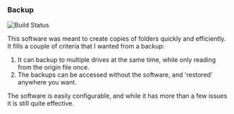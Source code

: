 ### Backup  

<p align="left"><img alt="Build Status" src="https://github.com/BeenEncoded/Backup/workflows/Python%20application/badge.svg"></p>

This software was meant to create copies of folders quickly and efficiently.  It fills a couple of criteria that I wanted from a backup:  
1.  It can backup to multiple drives at the same time, while only reading from the origin file once.  
2.  The backups can be accessed without the software, and 'restored' anywhere you want.  
  
The software is easily configurable, and while it has more than a few issues it is still quite effective.
